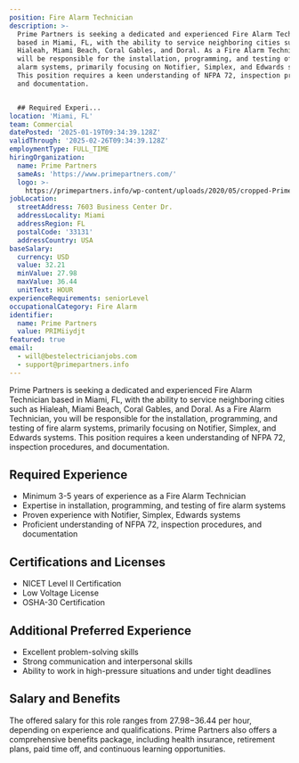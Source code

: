```yaml
---
position: Fire Alarm Technician
description: >-
  Prime Partners is seeking a dedicated and experienced Fire Alarm Technician
  based in Miami, FL, with the ability to service neighboring cities such as
  Hialeah, Miami Beach, Coral Gables, and Doral. As a Fire Alarm Technician, you
  will be responsible for the installation, programming, and testing of fire
  alarm systems, primarily focusing on Notifier, Simplex, and Edwards systems.
  This position requires a keen understanding of NFPA 72, inspection procedures,
  and documentation. 


  ## Required Experi...
location: 'Miami, FL'
team: Commercial
datePosted: '2025-01-19T09:34:39.128Z'
validThrough: '2025-02-26T09:34:39.128Z'
employmentType: FULL_TIME
hiringOrganization:
  name: Prime Partners
  sameAs: 'https://www.primepartners.com/'
  logo: >-
    https://primepartners.info/wp-content/uploads/2020/05/cropped-Prime-Partners-Logo-NO-BG-1.png
jobLocation:
  streetAddress: 7603 Business Center Dr.
  addressLocality: Miami
  addressRegion: FL
  postalCode: '33131'
  addressCountry: USA
baseSalary:
  currency: USD
  value: 32.21
  minValue: 27.98
  maxValue: 36.44
  unitText: HOUR
experienceRequirements: seniorLevel
occupationalCategory: Fire Alarm
identifier:
  name: Prime Partners
  value: PRIMiiydjt
featured: true
email:
  - will@bestelectricianjobs.com
  - support@primepartners.info
---
```




Prime Partners is seeking a dedicated and experienced Fire Alarm Technician based in Miami, FL, with the ability to service neighboring cities such as Hialeah, Miami Beach, Coral Gables, and Doral. As a Fire Alarm Technician, you will be responsible for the installation, programming, and testing of fire alarm systems, primarily focusing on Notifier, Simplex, and Edwards systems. This position requires a keen understanding of NFPA 72, inspection procedures, and documentation. 

## Required Experience
* Minimum 3-5 years of experience as a Fire Alarm Technician 
* Expertise in installation, programming, and testing of fire alarm systems
* Proven experience with Notifier, Simplex, Edwards systems
* Proficient understanding of NFPA 72, inspection procedures, and documentation

## Certifications and Licenses
* NICET Level II Certification
* Low Voltage License
* OSHA-30 Certification

## Additional Preferred Experience
* Excellent problem-solving skills
* Strong communication and interpersonal skills
* Ability to work in high-pressure situations and under tight deadlines

## Salary and Benefits
The offered salary for this role ranges from $27.98-$36.44 per hour, depending on experience and qualifications. Prime Partners also offers a comprehensive benefits package, including health insurance, retirement plans, paid time off, and continuous learning opportunities.
